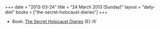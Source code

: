 +++
date = "2013-03-24"
title = "24 March 2013 (Sunday)"
layout = "daily-diet"
books = ["the-secret-holocaust-diaries"]
+++

<ul>
<li class="entry Book">Book: <a href="/books/the-secret-holocaust-diaries">The Secret Holocaust Diaries</a> {E} /f/</li>
</ul>